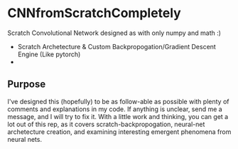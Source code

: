 # CNNfromScratchCompletely
Scratch Convolutional Network designed as with only numpy and math :)
- Scratch Archetecture & Custom Backpropogation/Gradient Descent Engine (Like pytorch)
- 
## Purpose
I've designed this (hopefully) to be as follow-able as possible with plenty of comments and explanations in my code. If anything is unclear, send me a message, and I will try to fix it. With a little work and thinking, you can get a lot out of this rep, as it covers scratch-backpropogation, neural-net archetecture creation, and examining interesting emergent phenomena from neural nets.
